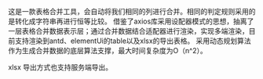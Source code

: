 <!-- 这个文件夹计划打造一款支持自动单元格合并的工具。
1、抽象出一种数据结构，让其可以跨平台渲染，可以渲染到 table 组件也可以渲染到 excel 组件。
2、可以支持自动合并列，也可以自动合并行，通过配置来进行区分。（暂时不实现这个功能，先简单只支持合并列） -->

这是一款表格合并工具，会自动将我们相同的列进行合并。相同的判定规则采用的是转化成字符串再进行恒等比较。
借鉴了axios库采用设配器模式的思想，抽离了一层表格合并数据表示层；通过合并数据结合适配器进行渲染，实现多端渲染，目前支持渲染到antd、elementUi的table以及xlsx的导出表格。
采用动态规划算法作为生成合并数据的底层算法支撑，最大时间复杂度为O（n^2）。

xlsx 导出方式也支持服务端导出。

